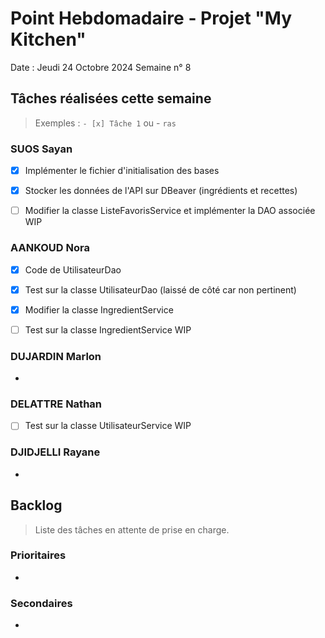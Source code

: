 # Point Hebdomadaire - Projet "My Kitchen"

Date : Jeudi 24 Octobre 2024
Semaine n° 8

## Tâches réalisées cette semaine

> Exemples : `- [x] Tâche 1` ou - `ras`

### SUOS Sayan

- [X] Implémenter le fichier d'initialisation des bases
- [X] Stocker les données de l'API sur DBeaver (ingrédients et recettes)
- [ ] Modifier la classe ListeFavorisService et implémenter la DAO associée WIP


### AANKOUD Nora
- [X] Code de UtilisateurDao 
- [X] Test sur la classe UtilisateurDao (laissé de côté car non pertinent)
- [X] Modifier la classe IngredientService
- [ ] Test sur la classe IngredientService WIP


### DUJARDIN Marlon

-

### DELATTRE Nathan

- [ ] Test sur la classe UtilisateurService WIP

### DJIDJELLI Rayane

-

## Backlog

> Liste des tâches en attente de prise en charge.

### Prioritaires

-

### Secondaires

-
